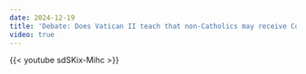 ```yaml
---
date: 2024-12-19
title: 'Debate: Does Vatican II teach that non-Catholics may receive Communion - 1/4'
video: true
---
```



{{< youtube sdSKix-Mihc >}}
